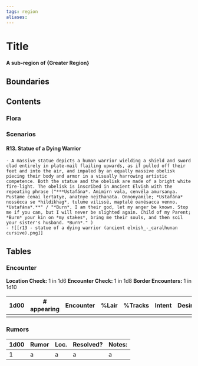 ```yaml
---
tags: region
aliases:
---
```

# Title
#### A sub-region of {Greater Region}
## Boundaries
## Contents
### Flora
### Scenarios
#### R13. Statue of a Dying Warrior 
	- A massive statue depicts a human warrior wielding a shield and sword clad entirely in plate-mail flailing upwards, as if pulled off their feet and into the air, and impaled by an equally massive obelisk piecing their body and armor in a visually harrowing artistic competence. Both the statue and the obelisk are made of a bright white fire-light. The obelisk is inscribed in Ancient Elvish with the repeating phrase ("***Ustafána*. Amimirn vala, cenvéla amursanya. Pustame cenai lertatye, anatnye neithanata. Onnonyamile; *Ustafána* nossëcca se *hildikhag*, tulume vilissë, maptalë oanésacca venno. *Ustafána*.**" / "*Burn*. I am their god, let my anger be known. Stop me if you can, but I will never be slighted again. Child of my Parent; *Burn* your kin on *my stakes*, bring me their souls, and then soil your sister's husband. *Burn*." )
	- ![[r13 - statue of a dying warrior (ancient elvish_-_caralhunan cursive).png]]
#### 

## Tables
### Encounter
**Location Check:** 1 in 1d6
**Encounter Check:** 1 in 1d8
**Border Encounters:** 1 in 1d10


| 1d00 | # appearing | Encounter | %Lair | %Tracks | Intent | Desire |
| ---- | ----------- | --------- | ----- | ------- | ------ | ------ |
|      |             |           |       |         |        |        |

### Rumors
| 1d00 | Rumor | Loc. | Resolved? | Notes: |
|------|-------|------|-----------|--------|
| 1    | a     | a    | a         | a      |